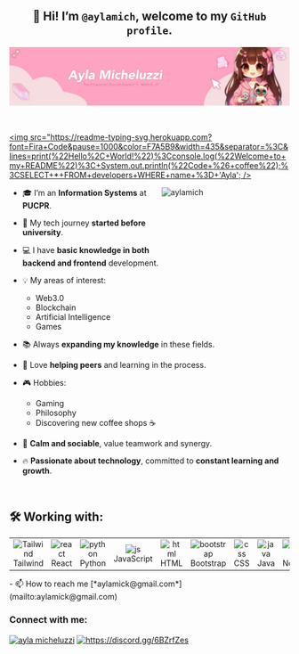 
 ##  <div align="center"> 👋 Hi! I’m `@aylamich`, welcome to my `GitHub profile`.</div>

![github-header-image](headergithub.jpg)
 
  <br>
  
<a href="https://git.io/typing-svg"><img src="https://readme-typing-svg.herokuapp.com?font=Fira+Code&pause=1000&color=F7A5B9&width=435&separator=%3C&lines=print(%22Hello%2C+World!%22)%3Cconsole.log(%22Welcome+to+my+README%22)%3C+System.out.println(%22Code+%26+coffee%22);%3CSELECT+*+FROM+developers+WHERE+name+%3D+'Ayla'; />
</a>

<div>
   <img align="right" alt="aylamich" width="230" height="230" src="https://i.pinimg.com/736x/e5/b2/a6/e5b2a6ac1774042b3cea1a6bbfe863f9.jpg">
 
- 🎓 I’m an **Information Systems** at **PUCPR**.
  
- 🚀 My tech journey **started before university**.
   
- 💻 I have **basic knowledge in both backend and frontend** development.
  
- 💡 My areas of interest:  
  - Web3.0  
  - Blockchain   
  - Artificial Intelligence  
  - Games
    
- 📚 Always **expanding my knowledge** in these fields.
   
- 🤝 Love **helping peers** and learning in the process.
   
- 🎮 Hobbies:  
  - Gaming  
  - Philosophy  
  - Discovering new coffee shops ☕
    
- 🧘 **Calm and sociable**, value teamwork and synergy.
    
- 🔥 **Passionate about technology**, committed to **constant learning and growth**.  
</div>

<br>

## 🛠️ Working with: 

  <table align="center">
    <tr>
        <td align="center">
             <img style="width: 100%; max-width: 300px;" src="https://img.icons8.com/color/48/tailwindcss.png" alt="Tailwind"/>
            <br>Tailwind 
        </td>
        <td align="center">
            <img style="width: 100%; max-width: 300px;" src="https://img.icons8.com/?size=100&id=122637&format=png&color=000000" alt="react"/>
            <br>React
        </td>
        <td align="center">
            <img  style="width: 90%; max-width: 300px;"src="https://img.icons8.com/?size=100&id=12584&format=png&color=000000" alt="python"/>
            <br>Python
        </td>
       <td align="center">
            <img  style="width: 90%; max-width: 300px;" src="https://img.icons8.com/?size=100&id=39853&format=png&color=000000" alt="js"/>
            <br>JavaScript
        </td>
        <td align="center">
            <img  style="width: 90%; max-width: 300px;" src="https://icons8.com.br/icon/cdcNyOmDQ6Dv/html" alt="html"/>
            <br>HTML
        </td>
        <td align="center">
            <img  style="width: 90%; max-width: 300px;" src="https://img.icons8.com/?size=100&id=ek87iHvbzIaL&format=png&color=000000" alt="bootstrap"/>
            <br>Bootstrap
        </td>
       <td align="center">
            <img  style="width: 90%; max-width: 300px;" src="https://img.icons8.com/?size=100&id=124234&format=png&color=000000" alt="css"/>
            <br>CSS
        </td>
      <td align="center">
            <img  style="width: 90%; max-width: 300px;" src="https://img.icons8.com/?size=100&id=48734&format=png&color=000000" alt="java"/>
            <br>Java
        </td>
      <td align="center">
            <img  style="width: 90%; max-width: 300px;" src="https://img.icons8.com/?size=100&id=t9oCxEN7McHZ&format=png&color=000000" alt="nodejs"/>
            <br>Nodejs
        </td>
      <td align="center">
            <img  style="width: 90%; max-width: 300px;" src="https://img.icons8.com/?size=100&id=haeAxVQEIg0F&format=png&color=000000" alt="rust"/>
            <br>Rust
        </td>
    </tr>
</table>
- 📫 How to reach me [*aylamick@gmail.com*](mailto:aylamick@gmail.com)

<h3 align="left">Connect with me:</h3>
<p align="left">
<a href="https://www.linkedin.com/in/ayla-m-1721b6301/" target="blank"><img align="center" src="https://img.icons8.com/?size=100&id=447&format=png&color=000000" alt="ayla micheluzzi" height="30" width="40" /></a>
<a href="https://discord.gg/https://discord.gg/6BZrfZes" target="blank"><img align="center" src="https://img.icons8.com/?size=100&id=25627&format=png&color=000000" alt="https://discord.gg/6BZrfZes" height="30" width="40" /></a>
</p>
